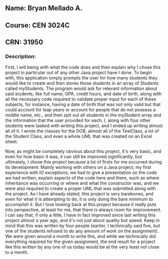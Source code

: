 ## Name: Bryan Mellado A.



## Course: CEN 3024C

## CRN: 31950

### Description: 

First, I will being with what the code does and then explain why I chose this project in particular out of any other Java project have I done. 
To begin with, this application simply prompts the user for how many students they would like to create and then stores those students in an array of Students called myStudents. The program would ask for relevant information about said students,
like full name, GPA, credit hours, and date of birth, along with all the necessary code required to validate proper input for each of these subjects, for instance, having a date of birth that was not only valid but that could account for leap years or account
for people that do not possess a middle name, etc., and then spit out all students in the myStudent array and the information that the user provided for each. I, along with four other students were tasked with writing this project, and I ended up writing almost
all of it. I wrote the classes for the DOB, almost all of the TestClass, a lot of the Student Class, and even a whole UML that was created on an Excel sheet.

Now, as might be completely obvious about this project, it's very basic, and even for how basic it
was, it can still be improved significantly, but ultimately, I chose this project because a lot of firsts for me occurred during its development: Mainly working with others on a Java project; my first experience with IO exceptions; we had to give a
presentation on the code we had written, explain aspects of the code here and there, such as where inheritance was occurring or where and what the constructor was, and we were also required to create a proper UML that was submitted along with the
project. As I have already stated, this project is very barebones, and even for what it is attempting to do, it is only doing the bare minimum to accomplish it. But I love looking back at this project because it really puts into perspective, at least for me, that
there is always room for improvement. I can say that, if only a little, I have in fact improved since last writing this project almost a year ago, and it's not just about quality but speed. Keep in mind that this was written by four people (earlier, I technically said
five, but one of the students refused to do any amount of work on the assignment). We were given around a month to write this, and while we technically did everything required for the given assignment, the end result for a project like this written by any
one of us today would be at the very least not close to a month.
